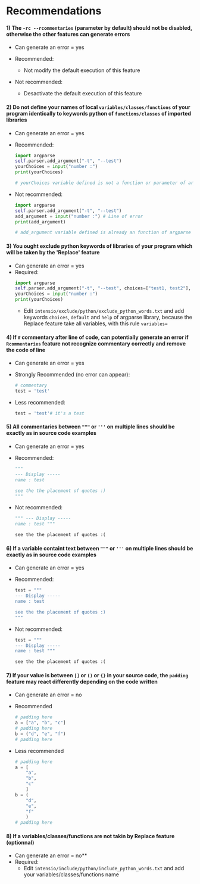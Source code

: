 # Recommendations

#### 1) The `-rc --rcommentaries` (parameter by default) should not be disabled, otherwise the other features can generate errors
- Can generate an error = yes
- Recommended:
    - Not modify the default execution of this feature

- Not recommended:
    - Desactivate the default execution of this feature

#### 2) Do not define your names of local `variables/classes/functions` of your program identically to keywords python of `functions/classes` of imported libraries
- Can generate an error = yes
- Recommended:
    ```python
    import argparse
    self.parser.add_argument("-t", "--test")
    yourChoices = input("number :")
    print(yourChoices)

    # yourChoices variable defined is not a function or parameter of argparse library :)
    ```

- Not recommended:
    ```python
    import argparse
    self.parser.add_argument("-t", "--test")
    add_argument = input("number :") # Line of error
    print(add_argument)

    # add_argument variable defined is already an function of argparse library :(
    ```

#### 3) You ought exclude python keywords of libraries of your program which will be taken by the 'Replace' feature 
- Can generate an error = yes
- Required:
    ```python
    import argparse
    self.parser.add_argument("-t", "--test", choices=["test1, test2"], default="test1", help="this is a test !")
    yourChoices = input("number :")
    print(yourChoices)
    ```
    - Edit `intensio/exclude/python/exclude_python_words.txt` and add keywords `choices`, `default` and `help` of argparse library, because the Replace feature take all variables, with this rule `variables=`

#### 4) If `#` commentary after line of code, can potentially generate an error if `Rcommentaries` feature not recognize commentary correctly and remove the code of line
- Can generate an error = yes
- Strongly Recommended (no error can appear):
    ```python
    # commentary
    test = 'test'
    ```

- Less recommended:
    ```python
    test = 'test'# it's a test
    ```

#### 5) All commentaries between `"""` or `'''` on multiple lines should be exactly as in source code examples
- Can generate an error = yes
- Recommended:
    ```python
    """
    --- Display -----
    name : test

    see the the placement of quotes :)
    """
    ```

- Not recommended:
    ```python
    """ --- Display -----
    name : test """

    see the the placement of quotes :(
    ```

#### 6) If a variable containt text between `"""` or `'''` on multiple lines should be exactly as in source code examples
- Can generate an error = yes
- Recommended:
    ```python
    test = """
    --- Display -----
    name : test

    see the the placement of quotes :)
    """
    ```
    
- Not recommended:
    ```python
    test = """
    --- Display -----
    name : test """

    see the the placement of quotes :(
    ```
    
#### 7) If your value is between `[]` or `()` or `{}` in your source code, the `padding` feature may react differently depending on the code written
- Can generate an error = no
- Recommended
    ```python
    # padding here
    a = ["a", "b", "c"]
    # padding here
    b = ("d", "e", "f")
    # padding here
    ```

- Less recommended
    ```python
    # padding here
    a = [
        "a", 
        "b", 
        "c"
        ]
    b = (
        "d", 
        "e", 
        "f"
        )
    # padding here
    ```
    
#### 8) If a variables/classes/functions are not takin by Replace feature (optionnal)
- Can generate an error = no**
- Required:
    - Edit `intensio/include/python/include_python_words.txt` and add your variables/classes/functions name
    ```
